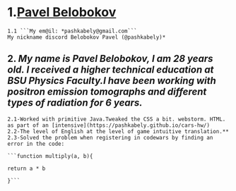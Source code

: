 # 1.[**Pavel Belobokov**](https://sun9-49.userapi.com/s/v1/if1/-TeSw8blNeSpQi9lPBKGDu5NP8xOhhfGvO7mGmFqngkx4NP1FnseUO-9AEvzRAJdDiN6QQ.jpg?size=768x1024&quality=96&type=album)
    1.1 ```My em@il: *pashkabely@gmail.com```
    My nickname discord Belobokov Pavel (@pashkabely)*
##  2. *My name is Pavel Belobokov, I am 28 years old. I received a higher technical education at BSU Physics Faculty.I have been working with positron emission tomographs and different types of radiation for 6 years.*
    2.1-Worked with primitive Java.Tweaked the CSS a bit. webstorm. HTML. as part of an [intensive](https://pashkabely.github.io/cars-hw/)
    2.2-The level of English at the level of game intuitive translation.**
    2.3-Solved the problem when registering in codewars by finding an error in the code: 
                                                                                    ```function multiply(a, b){
                                                                                        return a * b
                                                                                    }```